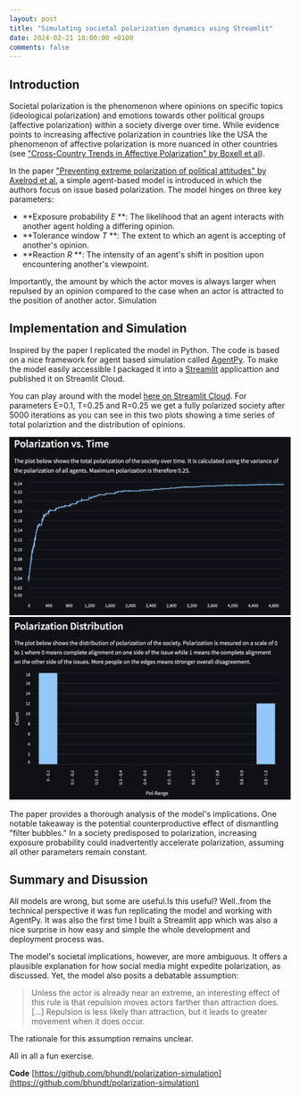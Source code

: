 ```yaml
---
layout: post
title: "Simulating societal polarization dynamics using Streamlit"
date: 2024-02-21 18:00:00 +0100
comments: false
---
```

## Introduction

Societal polarization is the phenomenon where opinions on specific topics (ideological polarization) and emotions towards other political groups (affective polarization) within a society diverge over time. While evidence points to increasing affective polarization in countries like the USA the phenomenon of affective polarization is more nuanced in other countries (see ["Cross-Country Trends in Affective Polarization" by Boxell et al](https://www.nber.org/papers/w26669)).

In the paper ["Preventing extreme polarization of political attitudes" by Axelrod et al.](https://www.pnas.org/doi/10.1073/pnas.2102139118#ref-22) a simple agent-based model is introduced in which the authors focus on issue based polarization. The model hinges on three key parameters:

- **Exposure probability *E* **: The likelihood that an agent interacts with another agent holding a differing opinion.
- **Tolerance window *T* **: The extent to which an agent is accepting of another's opinion.
- **Reaction *R* **: The intensity of an agent's shift in position upon encountering another's viewpoint.

Importantly, the amount by which the actor moves is always larger when repulsed by an opinion compared to the case when an actor is attracted to the position of another actor.
Simulation

## Implementation and Simulation

Inspired by the paper I replicated the model in Python. The code is based on a nice framework for agent based simulation called [AgentPy](https://github.com/jofmi/agentpy). To make the model easily accessible I packaged it into a [Streamlit](https://streamlit.io) applicattion and published it on Streamlit Cloud.

You can play around with the model [here on Streamlit Cloud](https://bhundt-polarization-simulation.streamlit.app/). For parameters E=0.1, T=0.25 and R=0.25 we get a fully polarized society after 5000 iterations as you can see in this two plots showing a time series of total polariztion and the distribution of opinions.

<a href="/assets/images/pol-sim-time-series.png">
    <img 
        src="/assets/images/pol-sim-time-series.png" 
        alt="Timeseries plot of polarization"
    >
</a>
<a href="/assets/images/pol-sim-dist.png">
    <img 
        src="/assets/images/pol-sim-dist.png" 
        alt="Distribution of opinions after 1000 iterations"
    >
</a>

The paper provides a thorough analysis of the model's implications. One notable takeaway is the potential counterproductive effect of dismantling "filter bubbles." In a society predisposed to polarization, increasing exposure probability could inadvertently accelerate polarization, assuming all other parameters remain constant.

## Summary and Disussion

All models are wrong, but some are useful.Is this useful? Well..from the technical perspective it was fun replicating the model and working with AgentPy. It was also the first time I built a Streamlit app which was also a nice surprise in how easy and simple the whole development and deployment process was.

The model's societal implications, however, are more ambiguous. It offers a plausible explanation for how social media might expedite polarization, as discussed. Yet, the model also posits a debatable assumption:

> Unless the actor is already near an extreme, an interesting effect of this rule is that repulsion moves actors farther than attraction does. [...] Repulsion is less likely than attraction, but it leads to greater movement when it does occur.

The rationale for this assumption remains unclear.

All in all a fun exercise.

**Code** [https://github.com/bhundt/polarization-simulation](https://github.com/bhundt/polarization-simulation)